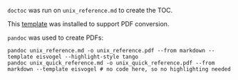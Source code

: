 

`doctoc` was run on `unix_reference.md` to create the TOC.

This [template](https://github.com/Wandmalfarbe/pandoc-latex-template/releases/tag/v2.0.0) was installed to support PDF conversion.

`pandoc` was used to create PDFs:

```
pandoc unix_reference.md -o unix_reference.pdf --from markdown --template eisvogel --highlight-style tango
pandoc unix_quick_reference.md -o unix_quick_reference.pdf --from markdown --template eisvogel # no code here, so no highlighting needed
```
